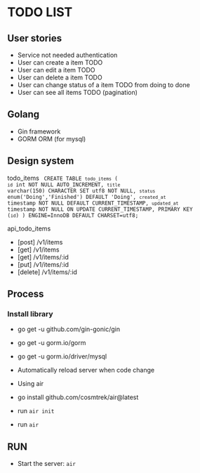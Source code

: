 # TODO LIST

## User stories

- Service not needed authentication
- User can create a item TODO
- User can edit a item TODO
- User can delete a item TODO
- User can change status of a item TODO from doing to done
- User can see all items TODO (pagination)

## Golang

- Gin framework
- GORM ORM (for mysql)

## Design system

todo_items
<code>
CREATE TABLE `todo_items` (
`id` int NOT NULL AUTO_INCREMENT,
`title` varchar(150) CHARACTER SET utf8 NOT NULL,
`status` enum('Doing','Finished') DEFAULT 'Doing',
`created_at` timestamp NOT NULL DEFAULT CURRENT_TIMESTAMP,
`updated_at` timestamp NOT NULL ON UPDATE CURRENT_TIMESTAMP,
PRIMARY KEY (`id`)
) ENGINE=InnoDB DEFAULT CHARSET=utf8;
</code>

api_todo_items

- [post] /v1/items
- [get] /v1/items
- [get] /v1/items/:id
- [put] /v1/items/:id
- [delete] /v1/items/:id

## Process

### Install library

- go get -u github.com/gin-gonic/gin
- go get -u gorm.io/gorm
- go get -u gorm.io/driver/mysql

- Automatically reload server when code change

* Using air

- go install github.com/cosmtrek/air@latest

- run `air init`
- run `air`

## RUN

- Start the server: `air`
